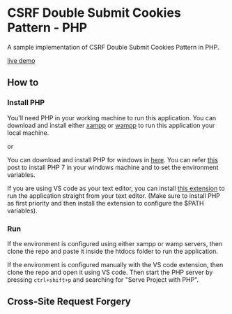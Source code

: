 # CSRF Double Submit Cookies Pattern - PHP

A sample implementation of CSRF Double Submit Cookies Pattern in PHP.

[live demo](https://csrf-dscp.herokuapp.com)

## How to

### Install PHP

You'll need PHP in your working machine to run this application. You can download and install either [xampp](https://www.apachefriends.org/index.html) or [wampp](http://www.wampserver.com/en/) to run this application your local machine.

or

You can download and install PHP for windows in [here](https://windows.php.net/download/). You can refer [this](https://www.jeffgeerling.com/blog/2018/installing-php-7-and-composer-on-windows-10) post to install PHP 7 in your windows machine and to set the environment variables.

If you are using VS code as your text editor, you can install [this extension](https://marketplace.visualstudio.com/items?itemName=brapifra.phpserver) to run the application straight from your text editor. (Make sure to install PHP as first priority and then install the extension to configure the $PATH variables).

### Run

If the environment is configured using either xampp or wamp servers, then clone the repo and paste it inside the htdocs folder to run the application.

If the environment is configured manually with the VS code extension, then clone the repo and open it using VS code. Then start the PHP server by pressing `ctrl+shift+p` and searching for "Serve Project with PHP".

## Cross-Site Request Forgery
